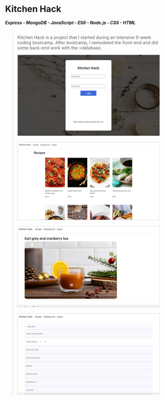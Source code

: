 # Kitchen Hack
***Express - MongoDB - JavaScript - ES6 - Node.js - CSS - HTML***
<br/>
<br/>
>Kitchen Hack is a project that I started during an intensive 9-week coding bootcamp. After bootcamp, I remodeled the front-end and did some back-end work with the >database. 
>
>![](kitchen-hack-screenshot-border-login.jpg)
><br/>
><br/>
>![](kitchen-hack-screenshot-border-recipes.jpg)
><br/>
><br/>
>![](kitchen-hack-screenshot-border-recipe-item.jpg)
><br/>
><br/>
>![](kitchen-hack-screenshot-border-shopping-list.jpg)
